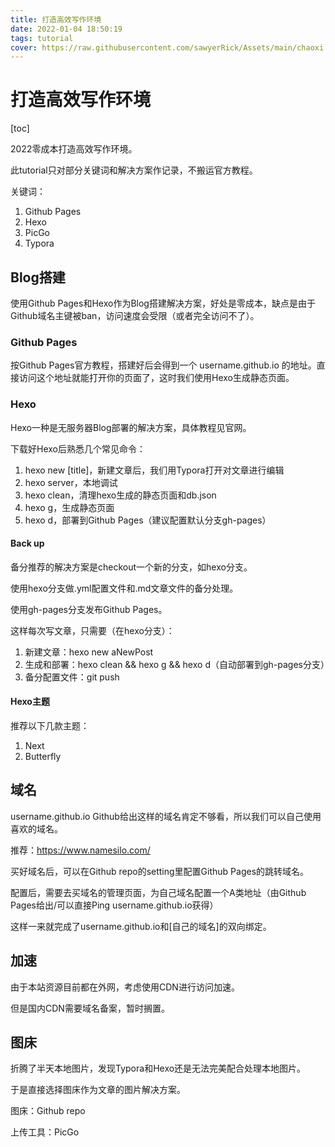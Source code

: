 ```yaml
---
title: 打造高效写作环境
date: 2022-01-04 18:50:19
tags: tutorial
cover: https://raw.githubusercontent.com/sawyerRick/Assets/main/chaoxi.jpeg
---
```


# 打造高效写作环境

[toc]

2022零成本打造高效写作环境。

此tutorial只对部分关键词和解决方案作记录，不搬运官方教程。

关键词：

1. Github Pages
2. Hexo
3. PicGo
4. Typora

## Blog搭建

使用Github Pages和Hexo作为Blog搭建解决方案，好处是零成本，缺点是由于Github域名主键被ban，访问速度会受限（或者完全访问不了）。

### Github Pages

按Github Pages官方教程，搭建好后会得到一个 username.github.io 的地址。直接访问这个地址就能打开你的页面了，这时我们使用Hexo生成静态页面。

### Hexo

Hexo一种是无服务器Blog部署的解决方案，具体教程见官网。

下载好Hexo后熟悉几个常见命令：

1. hexo new [title]，新建文章后，我们用Typora打开对文章进行编辑
2. hexo server，本地调试
3. hexo clean，清理hexo生成的静态页面和db.json
4. hexo g，生成静态页面
5. hexo d，部署到Github Pages（建议配置默认分支gh-pages）

#### Back up

备分推荐的解决方案是checkout一个新的分支，如hexo分支。

使用hexo分支做.yml配置文件和.md文章文件的备分处理。

使用gh-pages分支发布Github Pages。

这样每次写文章，只需要（在hexo分支）：

1. 新建文章：hexo new aNewPost
2. 生成和部署：hexo clean && hexo g && hexo d（自动部署到gh-pages分支）
3. 备分配置文件：git push

#### Hexo主题

推荐以下几款主题：

1. Next
2. Butterfly

## 域名

username.github.io Github给出这样的域名肯定不够看，所以我们可以自己使用喜欢的域名。

推荐：https://www.namesilo.com/

买好域名后，可以在Github repo的setting里配置Github Pages的跳转域名。

配置后，需要去买域名的管理页面，为自己域名配置一个A类地址（由Github Pages给出/可以直接Ping username.github.io获得）

这样一来就完成了username.github.io和[自己的域名]的双向绑定。

## 加速

由于本站资源目前都在外网，考虑使用CDN进行访问加速。

但是国内CDN需要域名备案，暂时搁置。

## 图床

折腾了半天本地图片，发现Typora和Hexo还是无法完美配合处理本地图片。

于是直接选择图床作为文章的图片解决方案。

图床：Github repo

上传工具：PicGo
